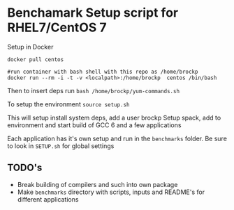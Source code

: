 # Benchamark Setup script for RHEL7/CentOS 7

Setup in Docker

```
docker pull centos

#run container with bash shell with this repo as /home/brockp
docker run --rm -i -t -v <localpath>:/home/brockp  centos /bin/bash
```

Then to insert deps run `bash /home/brockp/yum-commands.sh`

To setup the environment `source setup.sh`

This will setup install system deps, add a user brockp 
Setup spack, add to environment and start build of GCC 6 and a few applications

Each application has it's own setup and run in the `benchmarks` folder.  Be sure to look in `SETUP.sh` for global settings

## TODO's

* Break building of compilers and such into own package
* Make `benchmarks` directory with scripts, inputs and README's for different applications
